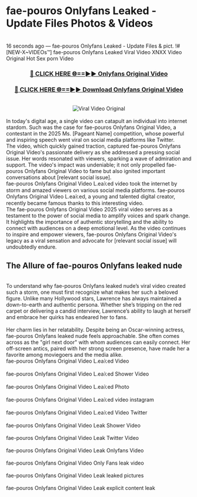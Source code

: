 # fae-pouros Onlyfans Leaked - Update Files Photos & Videos 
<br>
16 seconds ago — fae-pouros Onlyfans Leaked - Update Files & pict. !#[NEW-X~VIDEOs™] fae-pouros Onlyfans Leaked Viral Video XNXX Video Original Hot Sex porn Video
<br>
<div align="center">
<h3><a href="http://freeplayer.one?title=fae-pouros&ref=25OR" rel="nofollow">🔴 CLICK HERE 🌐==►► Onlyfans Original Video</a></h3>
<h3><a href="http://freeplayer.one?title=fae-pouros&ref=25OR" rel="nofollow">🔴 CLICK HERE 🌐==►► Download Onlyfans Original Video</a></h3>
<br>
<a href="http://freeplayer.one?title=fae-pouros&ref=25OR" rel="nofollow" data-target="animated-image.originalLink"><img src="https://i.ibb.co.com/xMMVF88/686577567.gif" alt="Viral Video Original" style="max-width: 100%; display: inline-block;" data-target="animated-image.originalImage"></a>
</div>
<br>
In today's digital age, a single video can catapult an individual into internet stardom. Such was the case for fae-pouros Onlyfans Original Video, a contestant in the 2025 Ms. [Pageant Name] competition, whose powerful and inspiring speech went viral on social media platforms like Twitter.
<br>
The video, which quickly gained traction, captured fae-pouros Onlyfans Original Video's passionate delivery as she addressed a pressing social issue. Her words resonated with viewers, sparking a wave of admiration and support. The video's impact was undeniable; it not only propelled fae-pouros Onlyfans Original Video to fame but also ignited important conversations about [relevant social issue].
<br>
fae-pouros Onlyfans Original Video L.ea𝚔ed video took the internet by storm and amazed viewers on various social media platforms. fae-pouros Onlyfans Original Video L.ea𝚔ed, a young and talented digital creator, recently became famous thanks to this interesting video.
<br>
The fae-pouros Onlyfans Original Video 2025 viral video serves as a testament to the power of social media to amplify voices and spark change. It highlights the importance of authentic storytelling and the ability to connect with audiences on a deep emotional level. As the video continues to inspire and empower viewers, fae-pouros Onlyfans Original Video's legacy as a viral sensation and advocate for [relevant social issue] will undoubtedly endure.
<br>
<h2>The Allure of fae-pouros Onlyfans leaked nude</h2>
<br>
To understand why fae-pouros Onlyfans leaked nude’s viral video created such a storm, one must first recognize what makes her such a beloved figure. Unlike many Hollywood stars, Lawrence has always maintained a down-to-earth and authentic persona. Whether she’s tripping on the red carpet or delivering a candid interview, Lawrence’s ability to laugh at herself and embrace her quirks has endeared her to fans.
<br><br>
Her charm lies in her relatability. Despite being an Oscar-winning actress, fae-pouros Onlyfans leaked nude feels approachable. She often comes across as the "girl next door" with whom audiences can easily connect. Her off-screen antics, paired with her strong screen presence, have made her a favorite among moviegoers and the media alike.
<br>
fae-pouros Onlyfans Original Video L.ea𝚔ed Video
<br><br>
fae-pouros Onlyfans Original Video L.ea𝚔ed Shower Video
<br><br>
fae-pouros Onlyfans Original Video L.ea𝚔ed Photo
<br><br>
fae-pouros Onlyfans Original Video L.ea𝚔ed video instagram
<br><br>
fae-pouros Onlyfans Original Video L.ea𝚔ed Video Twitter
<br><br>
fae-pouros Onlyfans Original Video Leak Shower Video
<br><br>
fae-pouros Onlyfans Original Video Leak Twitter Video
<br><br>
fae-pouros Onlyfans Original Video Leak Onlyfans Video
<br><br>
fae-pouros Onlyfans Original Video Only Fans leak video
<br><br>
fae-pouros Onlyfans Original Video Leak leaked pictures
<br><br>
fae-pouros Onlyfans Original Video Leak explicit content leak